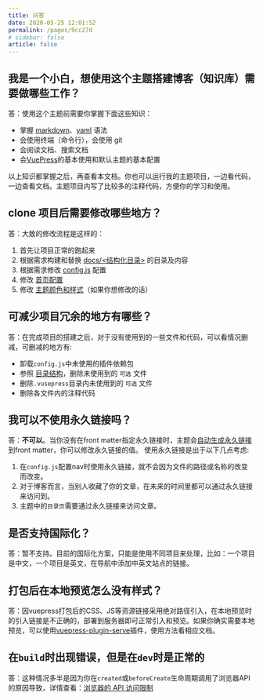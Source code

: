 ```yaml
---
title: 问答
date: 2020-05-25 12:01:52
permalink: /pages/9cc27d
# sidebar: false
article: false
---
```


## 我是一个小白，想使用这个主题搭建博客（知识库）需要做哪些工作？
答：使用这个主题前需要你掌握下面这些知识：
* 掌握 [markdown](https://xugaoyi.com/pages/ad247c4332211551/)、[yaml](https://xugaoyi.com/pages/4e8444e2d534d14f/) 语法
* 会使用终端（命令行），会使用 git
* 会阅读文档、搜索文档
* 会[VuePress](https://vuepress.vuejs.org/zh/)的基本使用和默认主题的基本配置

以上知识都掌握之后，再查看本文档。你也可以运行我的主题项目，一边看代码，一边查看文档。主题项目内写了比较多的注释代码，方便你的学习和使用。

## clone 项目后需要修改哪些地方？
答：大致的修改流程是这样的：
1. 首先让项目正常的跑起来
2. 根据需求构建和替换 [docs/<结构化目录>](/pages/2f674a/) 的目录及内容
3. 根据需求修改 [config.js](/pages/a20ce8/) 配置
4. 修改 [首页配置](/pages/f14bdb/)
5. 修改 [主题颜色和样式](/pages/f51918/)（如果你想修改的话）


## 可减少项目冗余的地方有哪些？
答：在完成项目的搭建之后，对于没有使用到的一些文件和代码，可以看情况删减，可删减的地方有:
  * 卸载`config.js`中未使用的插件依赖包
  * 参照 [目录结构](/pages/2f674a/)，删除未使用到的 `可选` 文件
  * 删除`.vusepress`目录内未使用到的 `可选` 文件
  * 删除各文件内的注释代码

## 我可以不使用永久链接吗？
答：**不可以**。当你没有在front matter指定永久链接时，主题会[自动生成永久链接](/pages/088c16/)到front matter，你可以修改永久链接的值。
使用永久链接是出于以下几点考虑:
1. 在`config.js`配置nav时使用永久链接，就不会因为文件的路径或名称的改变而改变。
2. 对于博客而言，当别人收藏了你的文章，在未来的时间里都可以通过永久链接来访问到。
3. 主题中的`目录页`需要通过永久链接来访问文章。

## 是否支持国际化？
答：暂不支持。目前的国际化方案，只能是使用不同项目来处理，比如：一个项目是中文，一个项目是英文，在导航中添加中英文站点的链接。

## 打包后在本地预览怎么没有样式？
答：因vuepress打包后的CSS、JS等资源链接采用绝对路径引入，在本地预览时的引入链接是不正确的，部署到服务器即可正常引入和预览。如果你确实需要本地预览，可以使用[vuepress-plugin-serve](https://vuepress.github.io/zh/plugins/serve/)插件，使用方法看相应文档。

## 在`build`时出现错误，但是在`dev`时是正常的
答：这种情况多半是因为你在`created`或`beforeCreate`生命周期调用了浏览器API的原因导致，详情查看：[浏览器的 API 访问限制](https://vuepress.vuejs.org/zh/guide/using-vue.html#%E6%B5%8F%E8%A7%88%E5%99%A8%E7%9A%84-api-%E8%AE%BF%E9%97%AE%E9%99%90%E5%88%B6)
